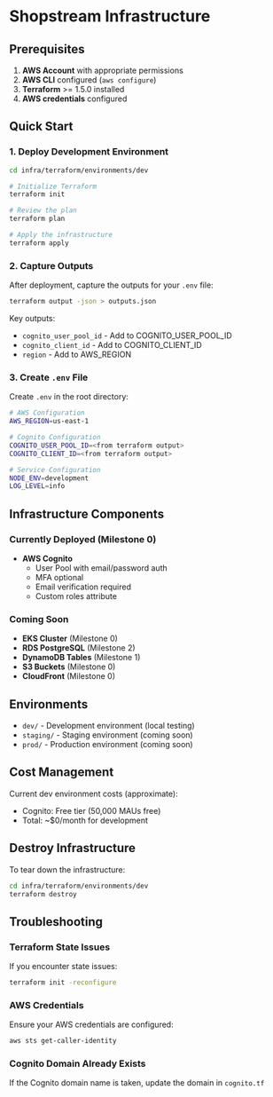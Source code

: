 # Shopstream Infrastructure

## Prerequisites

1. **AWS Account** with appropriate permissions
2. **AWS CLI** configured (`aws configure`)
3. **Terraform** >= 1.5.0 installed
4. **AWS credentials** configured

## Quick Start

### 1. Deploy Development Environment

```bash
cd infra/terraform/environments/dev

# Initialize Terraform
terraform init

# Review the plan
terraform plan

# Apply the infrastructure
terraform apply
```

### 2. Capture Outputs

After deployment, capture the outputs for your `.env` file:

```bash
terraform output -json > outputs.json
```

Key outputs:
- `cognito_user_pool_id` - Add to COGNITO_USER_POOL_ID
- `cognito_client_id` - Add to COGNITO_CLIENT_ID
- `region` - Add to AWS_REGION

### 3. Create `.env` File

Create `.env` in the root directory:

```bash
# AWS Configuration
AWS_REGION=us-east-1

# Cognito Configuration  
COGNITO_USER_POOL_ID=<from terraform output>
COGNITO_CLIENT_ID=<from terraform output>

# Service Configuration
NODE_ENV=development
LOG_LEVEL=info
```

## Infrastructure Components

### Currently Deployed (Milestone 0)

- **AWS Cognito**
  - User Pool with email/password auth
  - MFA optional
  - Email verification required
  - Custom roles attribute

### Coming Soon

- **EKS Cluster** (Milestone 0)
- **RDS PostgreSQL** (Milestone 2)
- **DynamoDB Tables** (Milestone 1)
- **S3 Buckets** (Milestone 0)
- **CloudFront** (Milestone 0)

## Environments

- `dev/` - Development environment (local testing)
- `staging/` - Staging environment (coming soon)
- `prod/` - Production environment (coming soon)

## Cost Management

Current dev environment costs (approximate):
- Cognito: Free tier (50,000 MAUs free)
- Total: ~$0/month for development

## Destroy Infrastructure

To tear down the infrastructure:

```bash
cd infra/terraform/environments/dev
terraform destroy
```

## Troubleshooting

### Terraform State Issues
If you encounter state issues:
```bash
terraform init -reconfigure
```

### AWS Credentials
Ensure your AWS credentials are configured:
```bash
aws sts get-caller-identity
```

### Cognito Domain Already Exists
If the Cognito domain name is taken, update the domain in `cognito.tf`